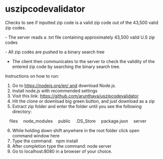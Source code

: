 # uszipcodevalidator
Checks to see if inputted zip code is a valid zip code out of the 43,500 valid zip codes. 

- The server reads a .txt file containing approximately 43,500 valid U.S zip codes

- All zip codes are pushed to a binary search tree

- The client then communicates to the server to check the validity of the entered zip code by searching the binary search tree.

Instructions on how to run: 
1. Go to https://nodejs.org/en/ and download Node.js. 
2. Install node.js with recommended settings
3. Visit this link: https://github.com/arunthaya/uszipcodevalidator
4. Hit the clone or download big green button, and just download as a zip
5. Extract zip folder and enter the folder until you see the following directory:

 files
 node_modules
 public
 .DS_Store
 package.json
 server

6. While holding down shift anywhere in the root folder click open command window here
7. Type the command:   npm install
8. After completion type the command: node server
9. Go to localhost:8080 in a browser of your choice. 
